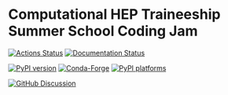# Computational HEP Traineeship Summer School Coding Jam

[![Actions Status][actions-badge]][actions-link]
[![Documentation Status][rtd-badge]][rtd-link]

[![PyPI version][pypi-version]][pypi-link]
[![Conda-Forge][conda-badge]][conda-link]
[![PyPI platforms][pypi-platforms]][pypi-link]

[![GitHub Discussion][github-discussions-badge]][github-discussions-link]

<!-- SPHINX-START -->

<!-- prettier-ignore-start -->
[actions-badge]:            https://github.com/ckoraka/tac-hep-coding-jam.git/workflows/CI/badge.svg
[actions-link]:             https://github.com/ckoraka/tac-hep-coding-jam.git/actions
[conda-badge]:              https://img.shields.io/conda/vn/conda-forge/tac-hep-coding-jam
[conda-link]:               https://github.com/conda-forge/tac-hep-coding-jam-feedstock
[github-discussions-badge]: https://img.shields.io/static/v1?label=Discussions&message=Ask&color=blue&logo=github
[github-discussions-link]:  https://github.com/ckoraka/tac-hep-coding-jam.git/discussions
[pypi-link]:                https://pypi.org/project/tac-hep-coding-jam/
[pypi-platforms]:           https://img.shields.io/pypi/pyversions/tac-hep-coding-jam
[pypi-version]:             https://img.shields.io/pypi/v/tac-hep-coding-jam
[rtd-badge]:                https://readthedocs.org/projects/tac-hep-coding-jam/badge/?version=latest
[rtd-link]:                 https://tac-hep-coding-jam.readthedocs.io/en/latest/?badge=latest

<!-- prettier-ignore-end -->

#

